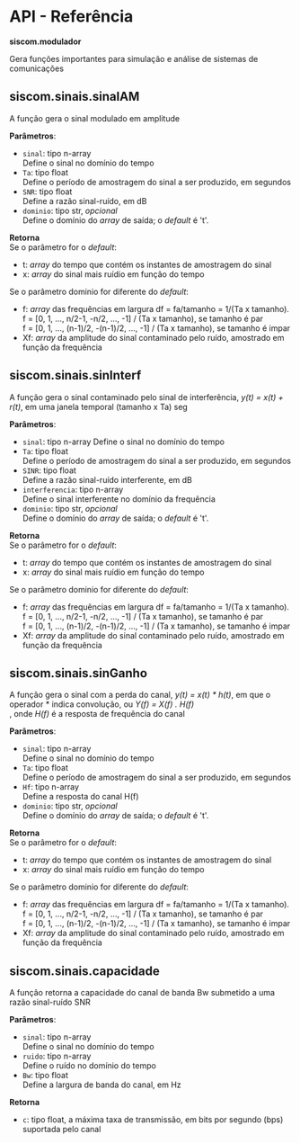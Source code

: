 # API - Referência

**siscom.modulador**  

Gera funções importantes para simulação e análise de sistemas de comunicações

## siscom.sinais.sinalAM
A função gera o sinal modulado em amplitude

**Parâmetros**:   
 - `sinal`: tipo n-array   
 Define o sinal no domínio do tempo  
 - `Ta`: tipo float  
 Define o período de amostragem do sinal a ser produzido, em segundos  
 - `SNR`: tipo float  
 Define a razão sinal-ruído, em dB  
 - `dominio`: tipo str, *opcional*  
Define o domínio do *array* de saída; o *default* é 't'.   

**Retorna**  
Se o parâmetro for o *default*:
 - t: *array* do tempo que contém os instantes de amostragem do sinal 
 - x: *array* do sinal mais ruídio em função do tempo  

Se o parâmetro dominio for diferente do *default*:
 - f: *array* das frequências em largura df = fa/tamanho = 1/(Ta x tamanho).  
f = [0, 1, ...,   n/2-1,     -n/2, ..., -1] / (Ta x tamanho), se tamanho é par  
f = [0, 1, ..., (n-1)/2, -(n-1)/2, ..., -1] / (Ta x tamanho), se tamanho é impar 
 - Xf: *array* da amplitude do sinal contaminado pelo ruído, amostrado em função da frequência  

## siscom.sinais.sinInterf
A função gera o sinal contaminado pelo sinal de interferência, *y(t) = x(t) + r(t)*, em uma janela temporal (tamanho x Ta) seg

**Parâmetros**:   
 - `sinal`: tipo n-array 
 Define o sinal no domínio do tempo  
 - `Ta`: tipo float  
 Define o período de amostragem do sinal a ser produzido, em segundos  
 - `SINR`: tipo float  
 Define a razão sinal-ruído interferente, em dB  
 - `interferencia`: tipo n-array  
 Define o sinal interferente no domínio da frequência
 - `dominio`: tipo str, *opcional*  
Define o domínio do *array* de saída; o *default* é 't'.   

**Retorna**  
Se o parâmetro for o *default*:
 - t: *array* do tempo que contém os instantes de amostragem do sinal 
 - x: *array* do sinal mais ruídio em função do tempo  

Se o parâmetro dominio for diferente do *default*:
 - f: *array* das frequências em largura df = fa/tamanho = 1/(Ta x tamanho).  
f = [0, 1, ...,   n/2-1,     -n/2, ..., -1] / (Ta x tamanho), se tamanho é par  
f = [0, 1, ..., (n-1)/2, -(n-1)/2, ..., -1] / (Ta x tamanho), se tamanho é impar 
 - Xf: *array* da amplitude do sinal contaminado pelo ruído, amostrado em função da frequência  

## siscom.sinais.sinGanho
A função gera o sinal com a perda do canal, *y(t) = x(t) * h(t)*, em que o operador * indica convolução, ou *Y(f) = X(f) . H(f)*  
, onde *H(f)* é a resposta de frequência do canal

**Parâmetros**:   
 - `sinal`: tipo n-array  
 Define o sinal no domínio do tempo  
 - `Ta`: tipo float  
 Define o período de amostragem do sinal a ser produzido, em segundos  
 - `Hf`: tipo n-array  
 Define a resposta do canal H(f)  
  - `dominio`: tipo str, *opcional*  
Define o domínio do *array* de saída; o *default* é 't'.   

**Retorna**  
Se o parâmetro for o *default*:
 - t: *array* do tempo que contém os instantes de amostragem do sinal 
 - x: *array* do sinal mais ruídio em função do tempo  

Se o parâmetro dominio for diferente do *default*:
 - f: *array* das frequências em largura df = fa/tamanho = 1/(Ta x tamanho).  
f = [0, 1, ...,   n/2-1,     -n/2, ..., -1] / (Ta x tamanho), se tamanho é par  
f = [0, 1, ..., (n-1)/2, -(n-1)/2, ..., -1] / (Ta x tamanho), se tamanho é impar 
 - Xf: *array* da amplitude do sinal contaminado pelo ruído, amostrado em função da frequência  

## siscom.sinais.capacidade
A função retorna a capacidade do canal de banda Bw submetido a uma razão sinal-ruído SNR

**Parâmetros**:   
 - `sinal`: tipo n-array  
 Define o sinal no domínio do tempo  
 - `ruido`: tipo n-array  
 Define o ruído no domínio do tempo  
 - `Bw`: tipo float  
 Define a largura de banda do canal, em Hz

**Retorna**  
 - `c`: tipo float, a máxima taxa de transmissão, em bits por segundo (bps) suportada pelo canal
